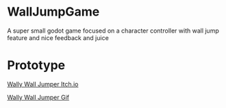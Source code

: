 # WallJumpGame
 A super small godot game focused on a character controller with wall jump feature and nice feedback and juice

# Prototype
[Wally Wall Jumper Itch.io](https://arget4me.itch.io/wally-wall-jumper-prototype)

[Wally Wall Jumper Gif](https://github.com/arget4me/GodotWallJump/blob/main/Screenshots/WallyWallJumper.gif)

